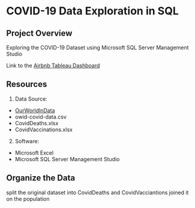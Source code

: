 # COVID-19 Data Exploration in SQL

## Project Overview
Exploring the COVID-19 Dataset using Microsoft SQL Server Management Studio

Link to the [Airbnb Tableau Dashboard](https://public.tableau.com/views/AirBnBTableauFinalProject/Dashboard1?:language=en-US&:sid=&:redirect=auth&:display_count=n&:origin=viz_share_link) 

## Resources
1. Data Source:
- [OurWorldInData](https://ourworldindata.org/covid-deaths)
- owid-covid-data.csv
- CovidDeaths.xlsx
- CovidVaccinations.xlsx

2. Software:
- Microsoft Excel
- Microsoft SQL Server Management Studio

## Organize the Data
split the original dataset into CovidDeaths and CovidVacciantions
joined it on the population

